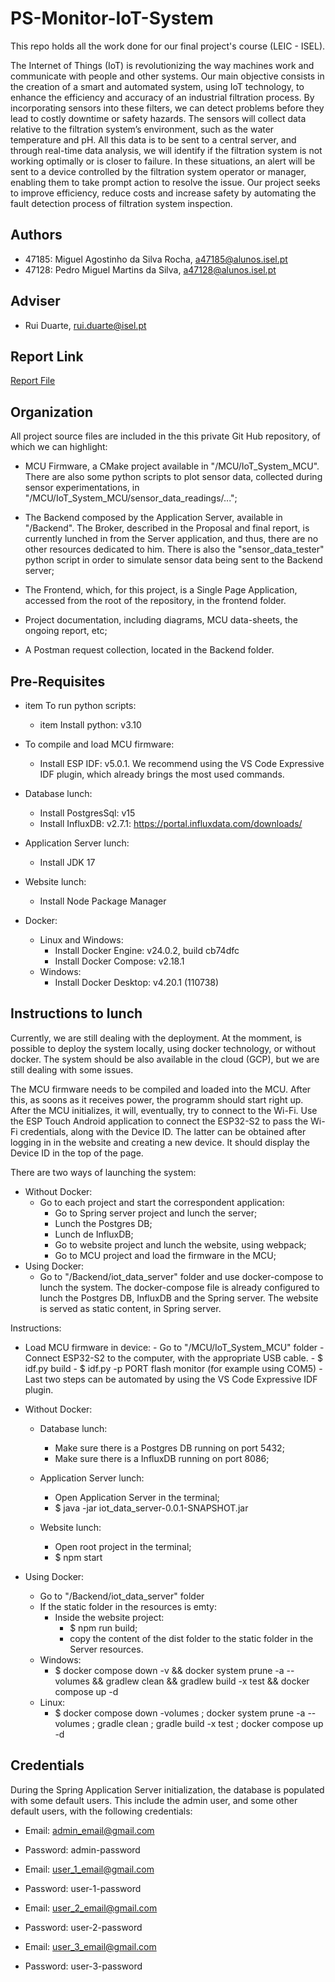 # PS-Monitor-IoT-System

This repo holds all the work done for our final project's course (LEIC - ISEL).

The Internet of Things (IoT) is revolutionizing the way machines work and communicate
with people and other systems. Our main objective consists in the creation of a smart
and automated system, using IoT technology, to enhance the efficiency and accuracy of
an industrial filtration process. By incorporating sensors into these filters, we can detect
problems before they lead to costly downtime or safety hazards. The sensors will collect
data relative to the filtration system’s environment, such as the water temperature and pH.
All this data is to be sent to a central server, and through real-time data analysis, we will
identify if the filtration system is not working optimally or is closer to failure. In these
situations, an alert will be sent to a device controlled by the filtration system operator or
manager, enabling them to take prompt action to resolve the issue. Our project seeks to
improve efficiency, reduce costs and increase safety by automating the fault detection process
of filtration system inspection.

## Authors
- 47185: Miguel Agostinho da Silva Rocha, a47185@alunos.isel.pt
- 47128: Pedro Miguel Martins da Silva, a47128@alunos.isel.pt

## Adviser
- Rui Duarte, rui.duarte@isel.pt

## Report Link
[Report File](https://github.com/MiguelRocha2001/PS-Monitor-IoT-System/blob/28923a7e613863f42d6bdd0ddda71b1fbc411487/IoT_System_for_pH_Monitoring_in_Industrial_Facilities_NEW_TEMPLATE-11.pdf)

## Organization
All project source files are included in the this private Git Hub repository, of which we can highlight:

- MCU Firmware, a CMake project available in "/MCU/IoT\_System\_MCU". There are also some python scripts to plot sensor data, collected during sensor experimentations, in "/MCU/IoT\_System\_MCU/sensor\_data\_readings/...";
    
- The Backend composed by the Application Server, available in "/Backend". The Broker, described in the Proposal and final report, is currently lunched in from the Server application, and thus, there are no other resources dedicated to him. There is also the "sensor\_data\_tester" python script in order to simulate sensor data being sent to the Backend server;
    
- The Frontend, which, for this project, is a Single Page Application, accessed from the root of the repository, in the frontend folder.

- Project documentation, including diagrams, MCU data-sheets, the ongoing report, etc;

- A Postman request collection, located in the Backend folder.

## Pre-Requisites
- item To run python scripts:
    - item Install python: v3.10

- To compile and load MCU firmware:
    - Install ESP IDF: v5.0.1. We recommend using the VS Code Expressive IDF plugin, which already brings the most used commands.

- Database lunch:
    - Install PostgresSql: v15
    - Install InfluxDB: v2.7.1: https://portal.influxdata.com/downloads/

- Application Server lunch:
    - Install JDK 17
    
- Website lunch:
    - Install Node Package Manager

- Docker:
    - Linux and Windows:
        - Install Docker Engine: v24.0.2, build cb74dfc
        - Install Docker Compose: v2.18.1
    - Windows:
        - Install Docker Desktop: v4.20.1 (110738)

## Instructions to lunch
Currently, we are still dealing with the deployment. At the momment, is possible to deploy the system locally, using docker technology, or without docker. The system should be also available in the cloud (GCP), but we are still dealing with some issues.

The MCU firmware needs to be compiled and loaded into the MCU. After this, as soons as it receives power, the programm should start right up.
After the MCU initializes, it will, eventually, try to connect to the Wi-Fi. Use the ESP Touch Android application to connect the ESP32-S2 to pass the Wi-Fi credentials, along with the Device ID. The latter can be obtained after logging in in the website and creating a new device. It should display the Device ID in the top of the page.

There are two ways of launching the system:
- Without Docker:
    - Go to each project and start the correspondent application:
        - Go to Spring server project and lunch the server;
        - Lunch the Postgres DB;
        - Lunch de InfluxDB;
        - Go to website project and lunch the website, using webpack;
        - Go to MCU project and load the firmware in the MCU;
- Using Docker:
    - Go to "/Backend/iot\_data\_server" folder and use docker-compose to lunch the system. The docker-compose file is already configured to lunch the Postgres DB, InfluxDB and the Spring server. The website is served as static content, in Spring server.

Instructions:
- Load MCU firmware in device:
        - Go to "/MCU/IoT\_System\_MCU" folder
        - Connect ESP32-S2 to the computer, with the appropriate USB cable.
        - \$ idf.py build
        - \$ idf.py -p PORT flash monitor (for example using COM5)
        - Last two steps can be automated by using the VS Code Expressive IDF plugin.

- Without Docker:
    - Database lunch:
        - Make sure there is a Postgres DB running on port 5432;
        - Make sure there is a InfluxDB running on port 8086;
    - Application Server lunch:
        - Open Application Server in the terminal;
        - \$ java -jar iot_data_server-0.0.1-SNAPSHOT.jar
    
    - Website lunch:
        - Open root project in the terminal;
        - \$ npm start

- Using Docker:
    - Go to "/Backend/iot\_data\_server" folder
    - If the static folder in the resources is emty:
        - Inside the website project:
            - $ npm run build;
            - copy the content of the dist folder to the static folder in the Server resources.
    - Windows:
        - \$ docker compose down -v && docker system prune -a --volumes && gradlew clean && gradlew build -x test && docker compose up -d
    - Linux:
        - \$ docker compose down -volumes ; docker system prune -a --volumes ; gradle clean ; gradle build -x test ; docker compose up -d

## Credentials

During the Spring Application Server initialization, the database is populated with some default users. This include the admin user, and some other default users, with the following credentials:

- Email: admin_email@gmail.com
- Password: admin-password

- Email: user_1_email@gmail.com
- Password: user-1-password

- Email: user_2_email@gmail.com
- Password: user-2-password

- Email: user_3_email@gmail.com
- Password: user-3-password
